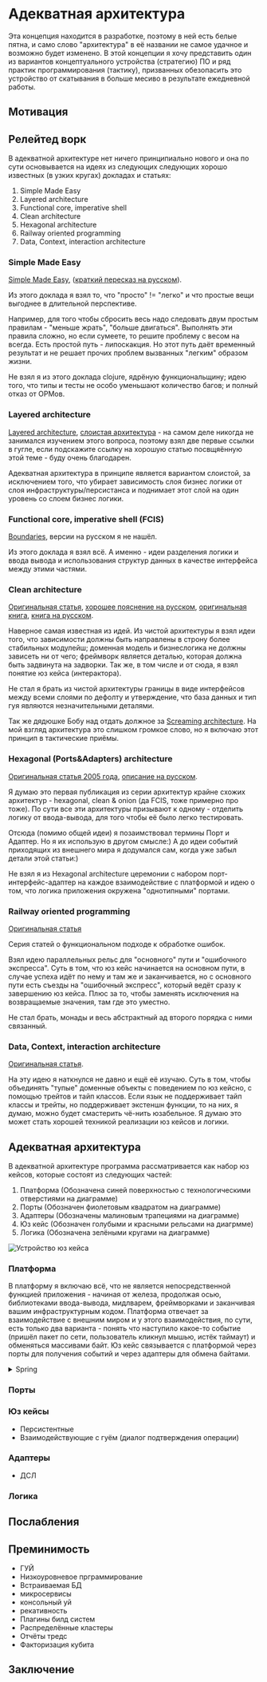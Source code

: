 # Адекватная архитектура

Эта концепция находится в разработке, поэтому в ней есть белые пятна, и само слово "архитектура" в её названии не самое удачное и возможно будет изменено. В этой концепции я хочу представить один из вариантов концептуального устройства (стратегию) ПО и ряд практик программирования (тактику), призванных обезопасить это устройство от скатывания в больше месиво в результате ежедневной работы.

## Мотивация

## Релейтед ворк

В адекватной архитектуре нет ничего принципиально нового и она по сути основывается на идеях из следующих следующих хорошо известных (в узких кругах) докладах и статьях:
1) Simple Made Easy
2) Layered architecture
3) Functional core, imperative shell
4) Clean architecture
5) Hexagonal architecture
6) Railway oriented programming
7) Data, Context, interaction architecture

### Simple Made Easy
[Simple Made Easy](https://www.infoq.com/presentations/Simple-Made-Easy/), ([краткий пересказ на русском](https://tonsky.livejournal.com/243192.html)).

Из этого доклада я взял то, что "просто" != "легко" и что простые вещи выгоднее в длительной перспективе.

Например, для того чтобы сбросить весь надо следовать двум простым правилам - "меньше жрать", "больше двигаться". Выполнять эти правила сложно, но если сумеете, то решите проблему с весом на всегда. Есть простой путь - липоскакция. Но этот путь даёт временный результат и не решает прочих проблем вызванных "легким" образом жизни.

Не взял я из этого доклада clojure, ядрёную функциональщину; идею того, что типы и тесты не особо уменьшают количество багов; и полный отказ от ОРМов.

### Layered architecture
[Layered architecture](https://dzone.com/articles/layered-architecture-is-good), [слоистая архитектура](https://ru.wikipedia.org/wiki/%D0%9C%D0%BD%D0%BE%D0%B3%D0%BE%D1%83%D1%80%D0%BE%D0%B2%D0%BD%D0%B5%D0%B2%D0%B0%D1%8F_%D0%B0%D1%80%D1%85%D0%B8%D1%82%D0%B5%D0%BA%D1%82%D1%83%D1%80%D0%B0) - на самом деле никогда не занимался изучением этого вопроса, поэтому взял две первые ссылки в гугле, если подскажите ссылку на хорошую статью посвщяённую этой теме - буду очень благодарен.

Адекватная архитектура в принципе является вариантом слоистой, за исключением того, что убирает зависимость слоя бизнес логики от слоя инфраструктуры/персистанса и поднимает этот слой на один уровень со слоем бизнес логики.

### Functional core, imperative shell (FCIS)
[Boundaries](https://www.youtube.com/watch?v=yTkzNHF6rMs), версии на русском я не нашёл.

Из этого доклада я взял всё. А именно - идеи разделения логики и ввода вывода и использования структур данных в качестве интерфейса между этими частями.

### Clean architecture
[Оригинальная статья](https://blog.cleancoder.com/uncle-bob/2012/08/13/the-clean-architecture.html), [хорошее пояснение на русском](https://habr.com/ru/company/mobileup/blog/335382/), [оригинальная книга](https://www.amazon.com/Clean-Architecture-Craftsmans-Software-Structure/dp/0134494164), [книга на русском](https://www.ozon.ru/context/detail/id/144499396/).

Наверное самая известная из идей. Из чистой архитектуры я взял идеи того, что зависимости должны быть направлены в строну более стабильных модулейш; доменная модель и бизнеслогика не должны зависеть ни от чего; фреймворк является деталью, которая должна быть задвинута на задворки. Так же, в том числе и от сюда, я взял понятие юз кейса (интерактора).

Не стал я брать из чистой архитектуры границы в виде интерфейсов между всеми слоями по дефолту и утверждение, что база данных и тип гуя являются незначительными деталями.

Так же дядюшке Бобу над отдать должное за [Screaming architecture](https://blog.cleancoder.com/uncle-bob/2011/09/30/Screaming-Architecture.html). На мой взгляд архитектура это слишком громкое слово, но я включаю этот принцип в тактические приёмы.

### Hexagonal (Ports&Adapters) architecture
[Оригинальная статья 2005 года](http://web.archive.org/web/20051208100950/http://alistair.cockburn.us/crystal/articles/hpaaa/hexagonalportsandadaptersarchitecture.htm), [описание на русском](https://habr.com/ru/post/267125/).

Я думаю это первая публикация из серии архитектур крайне схожих архитектур - hexagonal, clean & onion (да FCIS, тоже примерно про тоже). По сути все эти архитектуры призывают к одному - отделить логику от ввода-вывода, для того чтобы её было легко тестировать.

Отсюда (помимо общей идеи) я позаимствовал термины Порт и Адаптер. Но я их использую в другом смысле:) А до идеи событий приходящих из внешнего мира я додумался сам, когда уже забыл детали этой статьи:)

Не взял я из Hexagonal architecture церемонии с набором порт-интерфейс-адаптер на каждое взаимодействие с платформой и идею о том, что логика приложения окружена "однотипными" портами.

### Railway oriented programming  
[Оригинальная статья](https://fsharpforfunandprofit.com/rop/)

Серия статей о функциональном подходе к обработке ошибок.

Взял идею параллельных рельс для "основного" пути и "ошибочного экспресса". Суть в том, что юз кейс начинается на основном пути, в случае успеха идёт по нему и там же и заканчивается, но с основного пути есть съезды на "ошибочный экспресс", который ведёт сразу к завершению юз кейса. Плюс за то, чтобы заменять исключения на возвращаемые значения, там где это уместно.

Не стал брать, монады и весь абстрактный ад второго порядка с ними связанный.

### Data, Context, interaction architecture
[Оригинальная статья](https://www.artima.com/articles/dci_vision.html).

На эту идею я наткнулся не давно и ещё её изучаю. Суть в том, чтобы объединять "тупые" доменные объекты с поведением по юз кейсно, с помощью трейтов и тайп классов. Если язык не поддерживает тайп классы и трейты, но поддерживает экстеншн функции, то на них, я думаю, можно будет смастерить чё-нить юзабельное. Я думаю это может стать хорошей техникой реализации юз кейсов и логики.

## Адекватная архитектура

В адекватной архитектуре программа рассматривается как набор юз кейсов, которые состоят из следующих частей:
1. Платформа (Обозначена синей поверхностью с технологическими отверстиями на диаграмме)
2. Порты (Обозначен фиолетовым квадратом на диаграмме)
3. Адаптеры (Обозначены малиновым трапециями на диаграмме)
4. Юз кейс (Обозначен голубыми и красными рельсами на диагрмме)
5. Логика (Обозначена зелёными кругами на диаграмме)

![Устройство юз кейса](images/aa-use-case.JPG)

### Платформа
В платформу я включаю всё, что не является непосредственной функцией приложения - начиная от железа, продолжая осью, библиотеками ввода-вывода, мидлварем, фреймворками и заканчивая вашим инфраструктурным кодом. Платформа отвечает за взаимодействие с внешним миром и у этого взаимодействия, по сути, есть только два варианта - понять что наступило какое-то событие (пришёл пакет по сети, пользователь кликнул мышью, истёк таймаут) и обменяться массивами байт. Юз кейс связывается с платформой через порты для получения событий и через адаптеры для обмена байтами.

<details>
<summary>Spring</summary>
В случае спринга платформой будет практически всё. Единственное, что если вы руками делаете сервер поллинг, то эта логика уйдёт в платформу и при получении данных будет вызывать юзкейсы.
</details>

### Порты

### Юз кейсы

- Персистентные
- Взаимодействующие с гуём (диалог подтверждения операции)

### Адаптеры

- ДСЛ

### Логика

## Послабления

## Преминимость
 - ГУЙ
 - Низкоуровневое прграммирование
 - Встраиваемая БД
 - микросервисы
 - консольный уй
 - рекативность
 - Плагины билд систем
 - Распределённые кластеры
 - Отчёты тредс
 - Факторизация кубита

## Заключение

